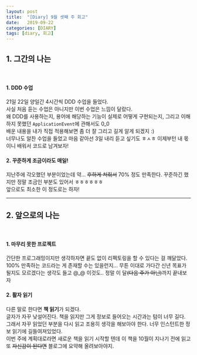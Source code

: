 ```yaml
---
layout: post
title:  "[Diary] 9월 셋째 주 회고"
date:   2019-09-22
categories: [DIARY]
tags: [diary, 회고]
---
```


## 1. 그간의 나는

<br/>

#### 1. DDD 수업
21일 22일 양일간 4시간씩 DDD 수업을 들었다.  
사실 처음 듣는 수업은 아니지만 이번 수업은 느낌이 달랐다.  
왜 DDD를 사용하는지, 용어에 해당하는 기능이 실제로 어떻게 구현되는지, 그리고 이해하지 못했던 `ApplicationEvent`에 관해서도 0_0  
배운 내용을 내가 직접 적용해보면 좀 더 잘 그리고 길게 알게 되겠지 :)  
너무나도 알찬 수업을 들었고 마음 같아선 3일 내리 듣고 싶기도 ㅎㅅㅎ 이제부턴 내 몫이니 배워서 코드로 남겨보자!

#### 2. 꾸준하게 조금이라도 매일!
지난주에 각오했던 부분이었는데 약... ~~후하게 쳐줘서~~ 70% 정도 만족한다. 꾸준하긴 했지만 정말 조금인 부분도 있어서 ㅎㅎㅎㅎㅎㅎ  
앞으로도 최소한 이 정도로는 하자!

---

## 2. 앞으로의 나는

<br/>

#### 1. 마무리 못한 프로젝트
간단한 프로그래밍이지만 생각하자면 끝도 없이 리펙토링을 할 수 있다는 걸 깨달았다.  
100% 만족하는 코드라는 게 존재할 수는 있을런지... 무튼 이대로 가다간 신년 목표가 될지도 모르겠다는 생각도 들고 @_@ 이것도.. 정말 이 달~~(다음 주가 아닌)~~까지 끝내보자

#### 2. 활자 읽기
다른 말로 한다면 **책 읽기**가 되겠다.  
글자가 자꾸 낮설어진다. 책을 읽지만 그게 정보로 들어오는 시간과는 텀이 너무 길다. 그래서 자꾸 읽었던 부분을 다시 읽고 조용히 생각을 해보아야 한다. 너무 인스턴트한 정보 읽기에 길들여져있었다.  
이번 주에 계획대로라면 새로운 책을 읽기 시작할 텐데 이 책을 10월이 지나기 전에 읽고 또 ~~자신감이 된다면~~ 블로그에 요약해 올려보아야지.